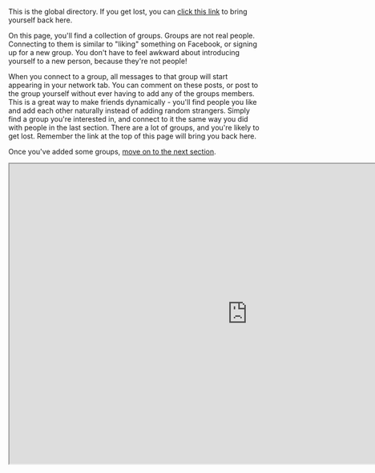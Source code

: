 This is the global directory.
If you get lost, you can <a href = "help/Quick-Start-groupsandpages">click this link</a> to bring yourself back here.

On this page, you'll find a collection of groups.
Groups are not real people.
Connecting to them is similar to "liking" something on Facebook, or signing up for a new group.
You don't have to feel awkward about introducing yourself to a new person, because they're not people!

When you connect to a group, all messages to that group will start appearing in your network tab.
You can comment on these posts, or post to the group yourself without ever having to add any of the groups members.
This is a great way to make friends dynamically - you'll find people you like and add each other naturally instead of adding random strangers.
Simply find a group you're interested in, and connect to it the same way you did with people in the last section.
There are a lot of groups, and you're likely to get lost.
Remember the link at the top of this page will bring you back here.

Once you've added some groups, <a href="help/Quick-Start-andfinally">move on to the next section</a>.

<iframe src="https://dir.friendica.social/group" width="950" height="600"></iframe>



